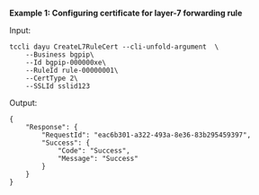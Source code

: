 **Example 1: Configuring certificate for layer-7 forwarding rule**



Input: 

```
tccli dayu CreateL7RuleCert --cli-unfold-argument  \
    --Business bgpip\
    --Id bgpip-000000xe\
    --RuleId rule-00000001\
    --CertType 2\
    --SSLId sslid123
```

Output: 
```
{
    "Response": {
        "RequestId": "eac6b301-a322-493a-8e36-83b295459397",
        "Success": {
            "Code": "Success",
            "Message": "Success"
        }
    }
}
```


